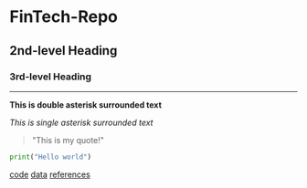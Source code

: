 # FinTech-Repo

## 2nd-level Heading

### 3rd-level Heading

---

**This is double asterisk surrounded text**

*This is single asterisk surrounded text*

> "This is my quote!"


```python
print("Hello world")
```

[code](code)
[data](data)
[references](references)
